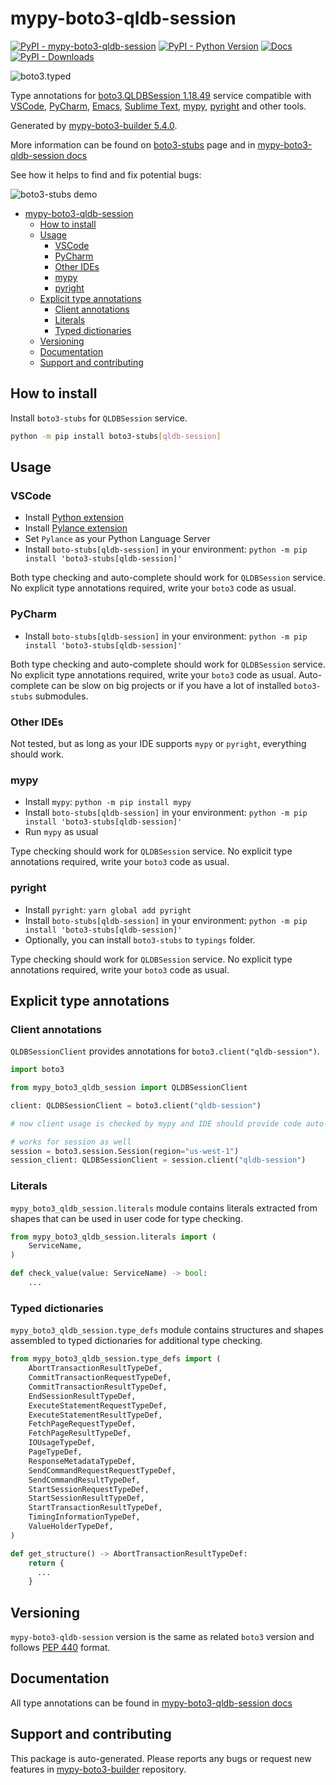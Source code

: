 <a id="mypy-boto3-qldb-session"></a>

# mypy-boto3-qldb-session

[![PyPI - mypy-boto3-qldb-session](https://img.shields.io/pypi/v/mypy-boto3-qldb-session.svg?color=blue)](https://pypi.org/project/mypy-boto3-qldb-session)
[![PyPI - Python Version](https://img.shields.io/pypi/pyversions/mypy-boto3-qldb-session.svg?color=blue)](https://pypi.org/project/mypy-boto3-qldb-session)
[![Docs](https://img.shields.io/readthedocs/mypy-boto3-builder.svg?color=blue)](https://mypy-boto3-builder.readthedocs.io/)
[![PyPI - Downloads](https://img.shields.io/pypi/dw/mypy-boto3-qldb-session?color=blue)](https://pypistats.org/packages/mypy-boto3-qldb-session)

![boto3.typed](https://github.com/vemel/mypy_boto3_builder/raw/master/logo.png)

Type annotations for
[boto3.QLDBSession 1.18.49](https://boto3.amazonaws.com/v1/documentation/api/1.18.49/reference/services/qldb-session.html#QLDBSession)
service compatible with [VSCode](https://code.visualstudio.com/),
[PyCharm](https://www.jetbrains.com/pycharm/),
[Emacs](https://www.gnu.org/software/emacs/),
[Sublime Text](https://www.sublimetext.com/),
[mypy](https://github.com/python/mypy),
[pyright](https://github.com/microsoft/pyright) and other tools.

Generated by
[mypy-boto3-builder 5.4.0](https://github.com/vemel/mypy_boto3_builder).

More information can be found on
[boto3-stubs](https://pypi.org/project/boto3-stubs/) page and in
[mypy-boto3-qldb-session docs](https://vemel.github.io/boto3_stubs_docs/mypy_boto3_qldb_session/)

See how it helps to find and fix potential bugs:

![boto3-stubs demo](https://github.com/vemel/mypy_boto3_builder/raw/master/demo.gif)

- [mypy-boto3-qldb-session](#mypy-boto3-qldb-session)
  - [How to install](#how-to-install)
  - [Usage](#usage)
    - [VSCode](#vscode)
    - [PyCharm](#pycharm)
    - [Other IDEs](#other-ides)
    - [mypy](#mypy)
    - [pyright](#pyright)
  - [Explicit type annotations](#explicit-type-annotations)
    - [Client annotations](#client-annotations)
    - [Literals](#literals)
    - [Typed dictionaries](#typed-dictionaries)
  - [Versioning](#versioning)
  - [Documentation](#documentation)
  - [Support and contributing](#support-and-contributing)

<a id="how-to-install"></a>

## How to install

Install `boto3-stubs` for `QLDBSession` service.

```bash
python -m pip install boto3-stubs[qldb-session]
```

<a id="usage"></a>

## Usage

<a id="vscode"></a>

### VSCode

- Install
  [Python extension](https://marketplace.visualstudio.com/items?itemName=ms-python.python)
- Install
  [Pylance extension](https://marketplace.visualstudio.com/items?itemName=ms-python.vscode-pylance)
- Set `Pylance` as your Python Language Server
- Install `boto-stubs[qldb-session]` in your environment:
  `python -m pip install 'boto3-stubs[qldb-session]'`

Both type checking and auto-complete should work for `QLDBSession` service. No
explicit type annotations required, write your `boto3` code as usual.

<a id="pycharm"></a>

### PyCharm

- Install `boto-stubs[qldb-session]` in your environment:
  `python -m pip install 'boto3-stubs[qldb-session]'`

Both type checking and auto-complete should work for `QLDBSession` service. No
explicit type annotations required, write your `boto3` code as usual.
Auto-complete can be slow on big projects or if you have a lot of installed
`boto3-stubs` submodules.

<a id="other-ides"></a>

### Other IDEs

Not tested, but as long as your IDE supports `mypy` or `pyright`, everything
should work.

<a id="mypy"></a>

### mypy

- Install `mypy`: `python -m pip install mypy`
- Install `boto-stubs[qldb-session]` in your environment:
  `python -m pip install 'boto3-stubs[qldb-session]'`
- Run `mypy` as usual

Type checking should work for `QLDBSession` service. No explicit type
annotations required, write your `boto3` code as usual.

<a id="pyright"></a>

### pyright

- Install `pyright`: `yarn global add pyright`
- Install `boto-stubs[qldb-session]` in your environment:
  `python -m pip install 'boto3-stubs[qldb-session]'`
- Optionally, you can install `boto3-stubs` to `typings` folder.

Type checking should work for `QLDBSession` service. No explicit type
annotations required, write your `boto3` code as usual.

<a id="explicit-type-annotations"></a>

## Explicit type annotations

<a id="client-annotations"></a>

### Client annotations

`QLDBSessionClient` provides annotations for `boto3.client("qldb-session")`.

```python
import boto3

from mypy_boto3_qldb_session import QLDBSessionClient

client: QLDBSessionClient = boto3.client("qldb-session")

# now client usage is checked by mypy and IDE should provide code auto-complete

# works for session as well
session = boto3.session.Session(region="us-west-1")
session_client: QLDBSessionClient = session.client("qldb-session")
```

<a id="literals"></a>

### Literals

`mypy_boto3_qldb_session.literals` module contains literals extracted from
shapes that can be used in user code for type checking.

```python
from mypy_boto3_qldb_session.literals import (
    ServiceName,
)

def check_value(value: ServiceName) -> bool:
    ...
```

<a id="typed-dictionaries"></a>

### Typed dictionaries

`mypy_boto3_qldb_session.type_defs` module contains structures and shapes
assembled to typed dictionaries for additional type checking.

```python
from mypy_boto3_qldb_session.type_defs import (
    AbortTransactionResultTypeDef,
    CommitTransactionRequestTypeDef,
    CommitTransactionResultTypeDef,
    EndSessionResultTypeDef,
    ExecuteStatementRequestTypeDef,
    ExecuteStatementResultTypeDef,
    FetchPageRequestTypeDef,
    FetchPageResultTypeDef,
    IOUsageTypeDef,
    PageTypeDef,
    ResponseMetadataTypeDef,
    SendCommandRequestRequestTypeDef,
    SendCommandResultTypeDef,
    StartSessionRequestTypeDef,
    StartSessionResultTypeDef,
    StartTransactionResultTypeDef,
    TimingInformationTypeDef,
    ValueHolderTypeDef,
)

def get_structure() -> AbortTransactionResultTypeDef:
    return {
      ...
    }
```

<a id="versioning"></a>

## Versioning

`mypy-boto3-qldb-session` version is the same as related `boto3` version and
follows [PEP 440](https://www.python.org/dev/peps/pep-0440/) format.

<a id="documentation"></a>

## Documentation

All type annotations can be found in
[mypy-boto3-qldb-session docs](https://vemel.github.io/boto3_stubs_docs/mypy_boto3_qldb_session/)

<a id="support-and-contributing"></a>

## Support and contributing

This package is auto-generated. Please reports any bugs or request new features
in [mypy-boto3-builder](https://github.com/vemel/mypy_boto3_builder/issues/)
repository.
